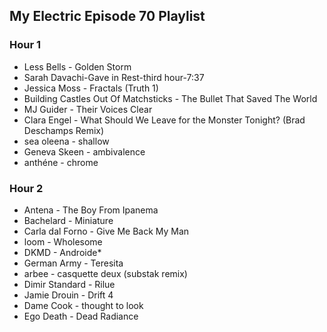 ## My Electric Episode 70 Playlist

### Hour 1
* Less Bells - Golden Storm
* Sarah Davachi-Gave in Rest-third hour-7:37
* Jessica Moss - Fractals (Truth 1)
* Building Castles Out Of Matchsticks - The Bullet That Saved The World
* MJ Guider - Their Voices Clear
* Clara Engel - What Should We Leave for the Monster Tonight? (Brad Deschamps Remix)
* sea oleena - shallow
* Geneva Skeen - ambivalence
* anthéne - chrome

### Hour 2
* Antena - The Boy From Ipanema
* Bachelard - Miniature
* Carla dal Forno - Give Me Back My Man
* loom - Wholesome
* DKMD - Androide*
* German Army - Teresita
* arbee - casquette deux (substak remix)
* Dimir Standard - Rilue
* Jamie Drouin - Drift 4
* Dame Cook - thought to look
* Ego Death - Dead Radiance
